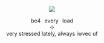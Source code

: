 <p align="center">
    <img src="https://i.postimg.cc/mDd0B1RY/Untitled288-20250323012108.png">
</p>
<p align="center">
    be4⠀every⠀load
<br>
    ⊹
<br>
    very stressed lately, always iwvec uf
</p>
<!--
**wishlizx/wishlizx** is a ✨ _special_ ✨ repository because its `README.md` (this file) appears on your GitHub profile.
